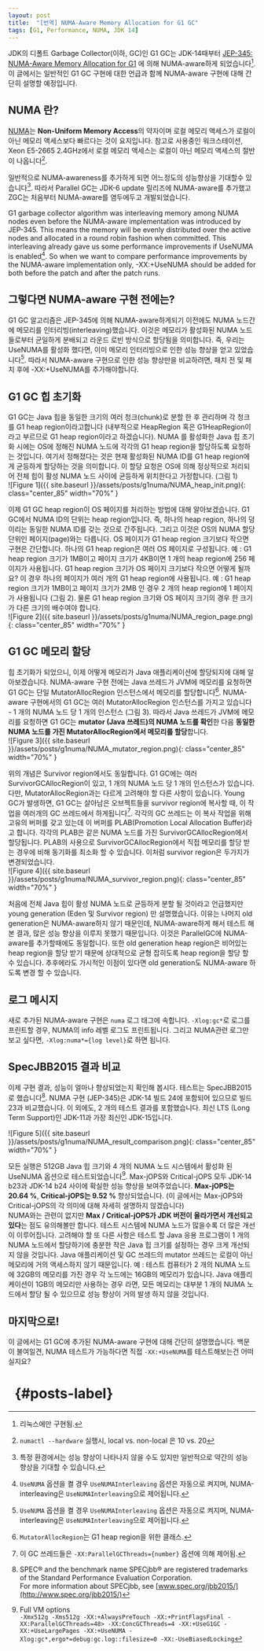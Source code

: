 ```yaml
---
layout: post
title:  "[번역] NUMA-Aware Memory Allocation for G1 GC"
tags: [G1, Performance, NUMA, JDK 14]
---
```


JDK의 디폴트 Garbage Collector(이하, GC)인 G1 GC는 JDK-14때부터 [JEP-345: NUMA-Aware Memory Allocation for G1](https://bugs.openjdk.java.net/browse/JDK-8210473) 에 의해 NUMA-aware하게 되었습니다[^numa_impl]. 이 글에서는 일반적인 G1 GC 구현에 대한 언급과 함께 NUMA-aware 구현에 대해 간단히 설명할 예정입니다.<br>

## NUMA 란?
[NUMA](https://ko.wikipedia.org/wiki/%EB%B6%88%EA%B7%A0%EC%9D%BC_%EA%B8%B0%EC%96%B5_%EC%9E%A5%EC%B9%98_%EC%A0%91%EA%B7%BC)는 **Non-Uniform Memory Access**의 약자이며 로컬 메모리 액세스가 로컬이 아닌 메모리 액세스보다 빠르다는 것이 요지입니다. 참고로 사용중인 워크스테이션, Xeon E5-2665 2.4GHz에서 로컬 메모리 액세스는 로컬이 아닌 메모리 액세스의 절반이 나옵니다[^my_numactl]. <br>

일반적으로 NUMA-awareness를 추가하게 되면 어느정도의 성능향상을 기대할수 있습니다[^general_numa]. 따라서 Parallel GC는 JDK-6 update 릴리즈에 NUMA-aware를 추가했고 ZGC는 처음부터 NUMA-aware를 염두에두고 개발되었습니다.<br>

G1 garbage collector algorithm was interleaving memory among NUMA nodes even before the NUMA-aware implementation was introduced by JEP-345. This means the memory will be evenly distributed over the active nodes and allocated in a round robin fashion when committed. This interleaving already gave us some performance improvements if UseNUMA is enabled[^numa_interleaving]. So when we want to compare performance improvements by the NUMA-aware implementation only, -XX:+UseNUMA should be added for both before the patch and after the patch runs.<br>

## 그렇다면 NUMA-aware 구현 전에는?
G1 GC 알고리즘은 JEP-345에 의해 NUMA-aware하게되기 이전에도 NUMA 노드간에 메모리를 인터리빙(interleaving)했습니다. 이것은 메모리가 활성화된 NUMA 노드들로부터 균일하게 분배되고 라운드 로빈 방식으로 할당됨을 의미합니다. 즉, 우리는 UseNUMA를 활성화 했다면, 이미 메모리 인터리빙으로 인한 성능 향상을 얻고 있었습니다[^numa_interleaving]. 따라서 NUMA-aware 구현으로 인한 성능 향상만을 비교하려면, 패치 전 및 패치 후에 -XX:+UseNUMA를 추가해야합니다.<br>

## G1 GC 힙 초기화
G1 GC는 Java 힙을 동일한 크기의 여러 청크(chunk)로 분할 한 후 관리하며 각 청크를 G1 heap region이라고합니다 (내부적으로 HeapRegion 혹은 G1HeapRegion이라고 부르므로 G1 heap region이라고 하겠습니다). NUMA 를 활성화한 Java 힙 초기화 시에는 OS에 정해진 NUMA 노드에 각각의 G1 heap region을 할당하도록 요청하는 것입니다. 여기서 정해졌다는 것은 현재 활성화된 NUMA ID를 G1 heap region에게 균등하게 할당하는 것을 의미합니다. 이 할당 요청은 OS에 의해 정상적으로 처리되어 전체 힙이 활성 NUMA 노드 사이에 균등하게 위치한다고 가정합니다. (그림 1)<br>
![Figure 1]({{ site.baseurl }}/assets/posts/g1numa/NUMA_heap_init.png){: class="center_85" width="70%" }<br>

이제 G1 GC heap region이 OS 페이지를 처리하는 방법에 대해 알아보겠습니다. G1 GC에서 NUMA ID의 단위는 heap region입니다. 즉, 하나의 heap region, 하나의 덩이리는 동일한 NUMA ID를 갖는 것으로 간주됩니다. 그리고 이것은 OS의 NUMA 할당 단위인 페이지(page)와는 다릅니다. OS 페이지가 G1 heap region 크기보다 작으면 구현은 간단합니다. 하나의 G1 heap region은 여러 OS 페이지로 구성됩니다. 예 : G1 heap region 크기가 1MB이고 페이지 크기가 4KB이면 1 개의 heap region에 256 페이지가 사용됩니다. G1 heap region 크기가 OS 페이지 크기보다 작으면 어떻게 될까요? 이 경우 하나의 페이지가 여러 개의 G1 heap region에 사용됩니다. 예 : G1 heap region 크기가 1MB이고 페이지 크기가 2MB 인 경우 2 개의 heap region에 1 페이지가 사용됩니다 (그림 2). 물론 G1 heap region 크기와 OS 페이지 크기의 경우 한 크기가 다른 크기의 배수여야 합니다.<br>
![Figure 2]({{ site.baseurl }}/assets/posts/g1numa/NUMA_region_page.png){: class="center_85" width="70%" }<br>

## G1 GC 메모리 할당

힙 초기화가 되었으니, 이제 어떻게 메모리가 Java 애플리케이션에 할당되지에 대해 알아보겠습니다.
NUMA-aware 구현 전에는 Java 쓰레드가 JVM에 메모리를 요청하면 G1 GC는 단일 MutatorAllocRegion 인스턴스에서 메모리를 할당합니다[^numa_mutator].
NUMA-aware 구현에서의 G1 GC는 여러 MutatorAllocRegion 인스턴스를 가지고 있습니다 - 1 개의 NUMA 노드 당 1 개의 인스턴스 (그림 3).
따라서 Java 쓰레드가 JVM에 메모리를 요청하면 G1 GC는 **mutator (Java 쓰레드)의 NUMA 노드를 확인**한 다음 **동일한 NUMA 노드를 가진 MutatorAllocRegion에서 메모리를 할당**합니다.<br>
![Figure 3]({{ site.baseurl }}/assets/posts/g1numa/NUMA_mutator_region.png){: class="center_85" width="70%" }
<br>

위의 개념은 Survivor region에서도 동일합니다. G1 GC에는 여러 SurvivorGCAllocRegion이 있고, 1 개의 NUMA 노드 당 1 개의 인스턴스가 있습니다. 다만, MutatorAllocRegion과는 다르게 고려해야 할 다른 사항이 있습니다. Young GC가 발생하면, G1 GC는 살아남은 오브젝트들을 survivor region에 복사할 때, 이 작업을 여러개의 GC 쓰레드에서 하게됩니다[^parallelgcthreads]. 각각의 GC 쓰레드는 이 복사 작업을 위해 고유의 버퍼를 갖고 있는데 이 버퍼를 PLAB(Promotion Local Allocation Buffer)라고 합니다. 각각의 PLAB은 같은 NUMA 노드를 가진 SurvivorGCAllocRegion에서 할당됩니다. PLAB의 사용으로 SurvivorGCAllocRegion에서 직접 메모리를 할당 받는 경우에 비해 동기화를 최소화 할 수 있습니다. 이처럼 survivor region은 두가지가 변경되었습니다.<br>
![Figure 4]({{ site.baseurl }}/assets/posts/g1numa/NUMA_survivor_region.png){: class="center_85" width="70%" }
<br>

처음에 전체 Java 힙이 활성 NUMA 노드로 균등하게 분할 될 것이라고 언급했지만 young generation (Eden 및 Survivor region) 만 설명했습니다. 이유는 나머지 old generation은 NUMA-aware하지 않기 때문인데, NUMA-aware하게 해서 테스트 해본 결과, 많은 성능 향상을 이루지 못했기 때문입니다. 이것은 ParallelGC에 NUMA-aware를 추가할때에도 동일합니다. 또한 old generation heap region은 비어있는 heap region을 할당 받기 때문에 상대적으로 균형 잡히도록 heap region을 할당 할 수 있습니다. 추후에라도 가시적인 이점이 있다면 old generation도 NUMA-aware 하도록 변경 할 수 있습니다.<br>


## 로그 메시지
새로 추가된 NUMA-aware 구현은 `numa` 로그 태그에 속합니다. `-Xlog:gc*`로 로그를 프린트할 경우, NUMA의 info 레벨 로그도 프린트됩니다. 그리고 NUMA관련 로그만 보고 싶다면, `-Xlog:numa*={log level}`로 하면 됩니다.<br>

## SpecJBB2015 결과 비교
이제 구현 결과, 성능이 얼마나 향상되었는지 확인해 봅시다. 테스트는 SpecJBB2015로 했습니다[^spec]. NUMA 구현 (JEP-345)은 JDK-14 빌드 24에 포함되어 있으므로 빌드 23과 비교했습니다. 이 외에도, 2 개의 테스트 결과를 포함했습니다. 최신 LTS (Long Term Support)인 JDK-11과 가장 최신인 JDK-15입니다.<br>

![Figure 5]({{ site.baseurl }}/assets/posts/g1numa/NUMA_result_comparison.png){: class="center_85" width="70%" }
<br>

모든 실행은 512GB Java 힙 크기와 4 개의 NUMA 노드 시스템에서 활성화 된 UseNUMA 옵션으로 테스트되었습니다[^test_vmoptions].
Max-jOPS와 Critical-jOPS 모두 JDK-14 b23과 JDK-14 b24 사이에 확실한 성능 향상을 보여주었습니다. **Max-jOPS는 20.64 %**, **Critical-jOPS는 9.52 %** 향상되었습니다. (이 글에서는 Max-jOPS와 Critical-jOPS의 각 의미에 대해 자세히 설명하지 않겠습니다)<br>
NUMA와는 관련이 없지만 **Max / Critical-jOPS가 JDK 버전이 올라가면서 개선되고 있다**는 점도 유의해볼만 합니다.
테스트 시스템에 NUMA 노드가 많을수록 더 많은 개선이 이루어집니다. 고려해야 할 또 다른 사항은 테스트 할 Java 응용 프로그램이 1 개의 NUMA 노드에서 할당하기에 충분한 작은 Java 힙 크기를 설정하는 경우 크게 개선되지 않을 것입니다. Java 애플리케이션 및 GC 쓰레드의 mutator 쓰레드는 로컬이 아닌 메모리에 거의 액세스하지 않기 때문입니다. 예 : 테스트 컴퓨터가 2 개의 NUMA 노드에 32GB의 메모리를 가진 경우 각 노드에는 16GB의 메모리가 있습니다. Java 애플리케이션이 1GB의 메모리만 사용하는 경우 라면, 모든 메모리는 대부분 1 개의 NUMA 노드에서 할당 될 수 있으므로 성능 향상이 거의 발생 하지 않을 것입니다.<br>

## 마지막으로!
이 글에서는 G1 GC에 추가된 NUMA-aware 구현에 대해 간단히 설명했습니다.
백문이 불여일견, NUMA 테스트가 가능하다면 직접 `-XX:+UseNUMA`를 테스트해보는건 어떠실지요?

# &nbsp; {#posts-label}

[^numa_impl]: 리눅스에만 구현됨.
[^my_numactl]: `numactl --hardware` 실행시, local vs. non-local 은 10 vs. 20
[^general_numa]: 특정 환경에서는 성능 향상이 나타나지 않을 수도 있지만 일반적으로 약간의 성능 향상을 기대할 수 있습니다.
[^numa_interleaving]: `UseNUMA` 옵션을 켤 경우 `UseNUMAInterleaving` 옵션은 자동으로 켜지며, NUMA-interleaving은 `UseNUMAInterleaving`으로 제어됩니다.
[^numa_mutator]: `MutatorAllocRegion`는 G1 heap region을 위한 클래스.
[^parallelgcthreads]: 이 GC 쓰레드들은 `-XX:ParallelGCThreads={number}` 옵션에 의해 제어됨.
[^spec]: SPEC® and the benchmark name SPECjbb® are registered trademarks of the Standard Performance Evaluation Corporation. <br>For more information about SPECjbb, see [www.spec.org/jbb2015/](http://www.spec.org/jbb2015/)
[^test_vmoptions]: Full VM options<br>`-Xmx512g -Xms512g -XX:+AlwaysPreTouch -XX:+PrintFlagsFinal -XX:ParallelGCThreads=48> -XX:ConcGCThreads=4 -XX:+UseG1GC -XX:+UseLargePages -XX:+UseNUMA -Xlog:gc*,ergo*=debug:gc.log::filesize=0 -XX:-UseBiasedLocking`
